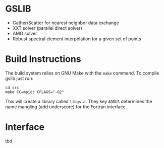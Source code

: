 # GSLIB 

* Gather/Scatter for nearest neighbor data exchange
* XXT solver (parallel direct solver)
* AMG solver 
* Robust spectral element interpolation for a given set of points

# Build Instructions

The build system relies on GNU Make with the `make` command. To compile gslib just run:

```
cd src
make CC=mpicc CFLAGS="-O2"
```

This will create a library called `libgs.a`. They key `ADDUS` determines the name mangling (add underscore) for the Fortran interface. 

# Interface

tbd
